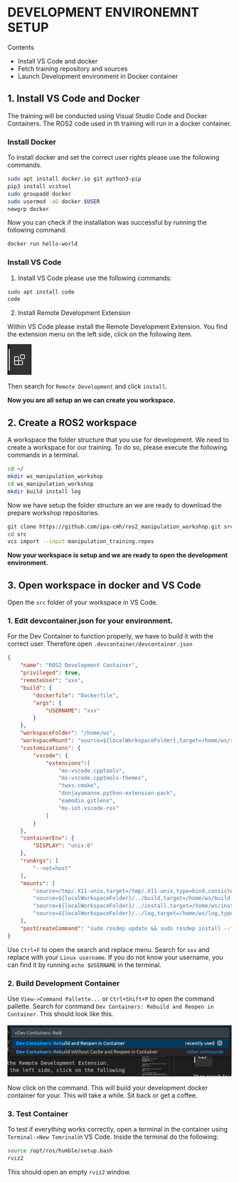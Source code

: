 # DEVELOPMENT ENVIRONEMNT SETUP
Contents
* Install VS Code and docker
* Fetch training repository and sources
* Launch Development environment in Docker container


## 1. Install VS Code and Docker
The training will be conducted using Visual Studio Code and Docker Containers. The ROS2 code used in th training will run in a docker container.

### Install Docker
To install docker and set the correct user rights please use the following commands.
```bash
sudo apt install docker.io git python3-pip
pip3 install vcstool
sudo groupadd docker
sudo usermod -aG docker $USER
newgrp docker
```

Now you can check if the installation was successful by running the following command.
```bash
docker run hello-world
```

### Install VS Code
1. Install VS Code please use the following commands:
```bash
sudo apt install code
code
```
2. Install Remote Development Extension

Within VS Code please install the Remote Development Extension.
You find the extension menu on the left side, click on the following item.

![code icon](resources/0/vscode-extension-icon.png)

Then search for ``Remote Development`` and click ``install``.

**Now you are all setup an we can create you workspace.**

## 2. Create a ROS2 workspace
A workspace the folder structure that you use for development. We need to create a workspace for our training. To do so, please execute the following commands in a terminal.

```bash
cd ~/
mkdir ws_manipulation_workshop
cd ws_manipulation_workshop
mkdir build install log
```

Now we have setup the folder structure an we are ready to download the prepare workshop repositories.

```bash
git clone https://github.com/ipa-cmh/ros2_manipulation_workshop.git src
cd src
vcs import --input manipulation_training.repos
```

**Now your workspace is setup and we are ready to open the development environment.**

## 3. Open workspace in docker and VS Code
Open the ``src`` folder of your workspace in VS Code.

### 1. Edit devcontainer.json for your environment.
For the Dev Container to function properly, we have to build it with the correct user. Therefore open ``.devcontainer/devcontainer.json``

```json
{
    "name": "ROS2 Development Container",
    "privileged": true,
    "remoteUser": "xxx",
    "build": {
        "dockerfile": "Dockerfile",
        "args": {
            "USERNAME": "xxx"
        }
    },
    "workspaceFolder": "/home/ws",
    "workspaceMount": "source=${localWorkspaceFolder},target=/home/ws/src,type=bind",
    "customizations": {
        "vscode": {
            "extensions":[
                "ms-vscode.cpptools",
                "ms-vscode.cpptools-themes",
                "twxs.cmake",
                "donjayamanne.python-extension-pack",
                "eamodio.gitlens",
                "ms-iot.vscode-ros"
            ]
        }
    },
    "containerEnv": {
        "DISPLAY": "unix:0"
    },
    "runArgs": [
        "--net=host"
    ],
    "mounts": [
        "source=/tmp/.X11-unix,target=/tmp/.X11-unix,type=bind,consistency=cached",
        "source=${localWorkspaceFolder}/../build,target=/home/ws/build,type=bind",
        "source=${localWorkspaceFolder}/../install,target=/home/ws/install,type=bind",
        "source=${localWorkspaceFolder}/../log,target=/home/ws/log,type=bind"
    ],
    "postCreateCommand": "sudo rosdep update && sudo rosdep install --from-paths src --ignore-src -y && sudo chown -R xxx /home/ws/"
}
```

Use ``Ctrl+F`` to open the search and replace menu. Search for ``xxx`` and replace with your ``Linux username``. If you do not know your username, you can find it by running ``echo $USERNAME`` in the terminal.


### 2. Build Development Container

Use ``View->Command Pallette...`` or ``Ctrl+Shift+P`` to open the command pallette. Search for command ``Dev Containers: Rebuild and Reopen in Container``. This should look like this.

![command-palette](resources/0/command-pallette-rebuild.png)

Now click on the command. This will build your development docker container for your. This will take a while. Sit back or get a coffee.

### 3. Test Container

To test if everything works correctly, open a terminal in the container using ``Terminal->New Temrinal``in VS Code. Inside the terminal do the following:

```bash
source /opt/ros/humble/setup.bash
rviz2
```

This should open an empty ``rviz2`` window.
